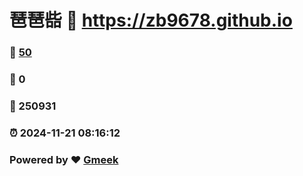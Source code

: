 # 琶琶啙 :link: https://zb9678.github.io 
### :page_facing_up: [50](https://zb9678.github.io/tag.html) 
### :speech_balloon: 0 
### :hibiscus: 250931 
### :alarm_clock: 2024-11-21 08:16:12 
### Powered by :heart: [Gmeek](https://github.com/Meekdai/Gmeek)
